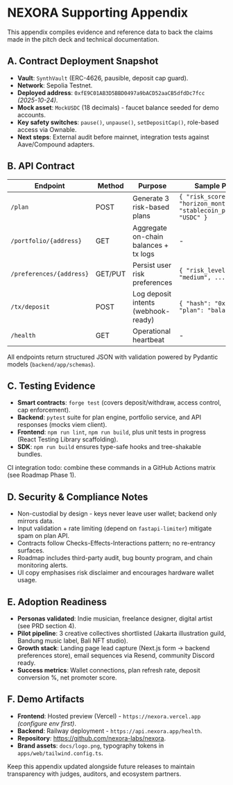 # NEXORA Supporting Appendix

This appendix compiles evidence and reference data to back the claims made in the pitch deck and technical documentation.

## A. Contract Deployment Snapshot
- **Vault**: `SynthVault` (ERC-4626, pausible, deposit cap guard).
- **Network**: Sepolia Testnet.
- **Deployed address**: `0xfE9C01AB3D5BBD0497a9bACD52aaCB5dfdDc7fcc` *(2025-10-24)*.
- **Mock asset**: `MockUSDC` (18 decimals) - faucet balance seeded for demo accounts.
- **Key safety switches**: `pause()`, `unpause()`, `setDepositCap()`, role-based access via Ownable.
- **Next steps**: External audit before mainnet, integration tests against Aave/Compound adapters.

## B. API Contract
| Endpoint | Method | Purpose | Sample Payload |
|----------|--------|---------|----------------|
| `/plan` | POST | Generate 3 risk-based plans | `{ "risk_score": 5, "horizon_months": 12, "stablecoin_preference": "USDC" }` |
| `/portfolio/{address}` | GET | Aggregate on-chain balances + tx logs | - |
| `/preferences/{address}` | GET/PUT | Persist user risk preferences | `{ "risk_level": "medium", ... }` |
| `/tx/deposit` | POST | Log deposit intents (webhook-ready) | `{ "hash": "0x...", "plan": "balanced" }` |
| `/health` | GET | Operational heartbeat | - |

All endpoints return structured JSON with validation powered by Pydantic models (`backend/app/schemas`).

## C. Testing Evidence
- **Smart contracts**: `forge test` (covers deposit/withdraw, access control, cap enforcement).
- **Backend**: `pytest` suite for plan engine, portfolio service, and API responses (mocks viem client).
- **Frontend**: `npm run lint`, `npm run build`, plus unit tests in progress (React Testing Library scaffolding).
- **SDK**: `npm run build` ensures type-safe hooks and tree-shakable bundles.

CI integration todo: combine these commands in a GitHub Actions matrix (see Roadmap Phase 1).

## D. Security & Compliance Notes
- Non-custodial by design - keys never leave user wallet; backend only mirrors data.
- Input validation + rate limiting (depend on `fastapi-limiter`) mitigate spam on plan API.
- Contracts follow Checks-Effects-Interactions pattern; no re-entrancy surfaces.
- Roadmap includes third-party audit, bug bounty program, and chain monitoring alerts.
- UI copy emphasises risk disclaimer and encourages hardware wallet usage.

## E. Adoption Readiness
- **Personas validated**: Indie musician, freelance designer, digital artist (see PRD section 4).
- **Pilot pipeline**: 3 creative collectives shortlisted (Jakarta illustration guild, Bandung music label, Bali NFT studio).
- **Growth stack**: Landing page lead capture (Next.js form -> backend preferences store), email sequences via Resend, community Discord ready.
- **Success metrics**: Wallet connections, plan refresh rate, deposit conversion %, net promoter score.

## F. Demo Artifacts
- **Frontend**: Hosted preview (Vercel) - `https://nexora.vercel.app` *(configure env first)*.
- **Backend**: Railway deployment - `https://api.nexora.app/health`.
- **Repository**: https://github.com/nexora-labs/nexora.
- **Brand assets**: `docs/logo.png`, typography tokens in `apps/web/tailwind.config.ts`.

Keep this appendix updated alongside future releases to maintain transparency with judges, auditors, and ecosystem partners.
